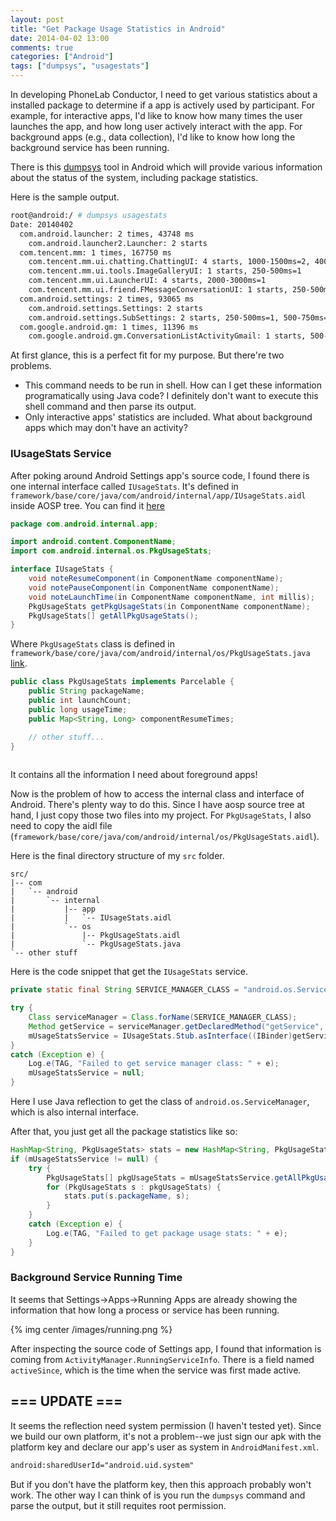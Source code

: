 ```yaml
---
layout: post
title: "Get Package Usage Statistics in Android"
date: 2014-04-02 13:00
comments: true
categories: ["Android"]
tags: ["dumpsys", "usagestats"]
---
```


In developing PhoneLab Conductor, I need to get various statistics about a
installed package to determine if a app is actively used by participant. For
example, for interactive apps, I'd like to know how many times the user launches
the app, and how long user actively interact with the app. For background apps
(e.g., data collection), I'd like to know how long the background service has
been running.

<!--more-->
There is this [dumpsys][dumpsys] tool in Android which will provide various
information about the status of the system, including package statistics.

Here is the sample output.

```bash
root@android:/ # dumpsys usagestats
Date: 20140402
  com.android.launcher: 2 times, 43748 ms
    com.android.launcher2.Launcher: 2 starts
  com.tencent.mm: 1 times, 167750 ms
    com.tencent.mm.ui.chatting.ChattingUI: 4 starts, 1000-1500ms=2, 4000-5000ms=1
    com.tencent.mm.ui.tools.ImageGalleryUI: 1 starts, 250-500ms=1
    com.tencent.mm.ui.LauncherUI: 4 starts, 2000-3000ms=1
    com.tencent.mm.ui.friend.FMessageConversationUI: 1 starts, 250-500ms=1
  com.android.settings: 2 times, 93065 ms
    com.android.settings.Settings: 2 starts
    com.android.settings.SubSettings: 2 starts, 250-500ms=1, 500-750ms=2
  com.google.android.gm: 1 times, 11396 ms
    com.google.android.gm.ConversationListActivityGmail: 1 starts, 500-750ms=1
```

At first glance, this is a perfect fit for my purpose. But there're two
problems.

 - This command needs to be run in shell. How can I get these information
   programatically using Java code? I definitely don't want to execute this
   shell command and then parse its output.
 - Only interactive apps' statistics are included. What about background apps
   which may don't have an activity?

### IUsageStats Service

After poking around Android Settings app's source code, I found there is one
internal interface called `IUsageStats`. It's defined in
`framework/base/core/java/com/android/internal/app/IUsageStats.aidl` inside AOSP
tree. You can find it [here][aosp]

```java
package com.android.internal.app;

import android.content.ComponentName;
import com.android.internal.os.PkgUsageStats;

interface IUsageStats {
    void noteResumeComponent(in ComponentName componentName);
    void notePauseComponent(in ComponentName componentName);
    void noteLaunchTime(in ComponentName componentName, int millis);
    PkgUsageStats getPkgUsageStats(in ComponentName componentName);
    PkgUsageStats[] getAllPkgUsageStats();
}
```
Where `PkgUsageStats` class is defined in 
`framework/base/core/java/com/android/internal/os/PkgUsageStats.java`
[link][aosp2]. 

```java
public class PkgUsageStats implements Parcelable {
    public String packageName;
    public int launchCount;
    public long usageTime;
    public Map<String, Long> componentResumeTimes;

    // other stuff...
}
 
```
It contains all the information I need about foreground apps!

Now is the problem of how to access the internal class and interface of Android.
There's plenty way to do this. Since I have aosp source tree at hand, I just
copy those two files into my project. For `PkgUsageStats`, I also need to copy
the aidl file
(`framework/base/core/java/com/android/internal/os/PkgUsageStats.aidl`).

Here is the final directory structure of my `src` folder.


```
src/
|-- com
|   `-- android
|       `-- internal
|           |-- app
|           |   `-- IUsageStats.aidl
|           `-- os
|               |-- PkgUsageStats.aidl
|               `-- PkgUsageStats.java
`-- other stuff
```

Here is the code snippet that get the `IUsageStats` service.

```java
private static final String SERVICE_MANAGER_CLASS = "android.os.ServiceManager";

try {
    Class serviceManager = Class.forName(SERVICE_MANAGER_CLASS);
    Method getService = serviceManager.getDeclaredMethod("getService", new Class[]{String.class});
    mUsageStatsService = IUsageStats.Stub.asInterface((IBinder)getService.invoke(null, "usagestats"));
}
catch (Exception e) {
    Log.e(TAG, "Failed to get service manager class: " + e);
    mUsageStatsService = null;
}
```

Here I use Java reflection to get the class of `android.os.ServiceManager`,
which is also internal interface.

After that, you just get all the package statistics like so:

```java
HashMap<String, PkgUsageStats> stats = new HashMap<String, PkgUsageStats>();
if (mUsageStatsService != null) {
    try {
        PkgUsageStats[] pkgUsageStats = mUsageStatsService.getAllPkgUsageStats();
        for (PkgUsageStats s : pkgUsageStats) {
            stats.put(s.packageName, s);
        }
    }
    catch (Exception e) {
        Log.e(TAG, "Failed to get package usage stats: " + e);
    }
}
```

### Background Service Running Time

It seems that Settings->Apps->Running Apps are already showing the information
that how long a process or service has been running.

{% img center /images/running.png %}

After inspecting the source code of Settings app, I found that information is
coming from `ActivityManager.RunningServiceInfo`. There is a field named
`activeSince`, which is the time when the service was first made active.

## === UPDATE ===

It seems the reflection need system permission (I haven't tested yet). Since we
build our own platform, it's not a problem--we just sign our apk with the platform
key and declare our app's user as system in `AndroidManifest.xml`.

```xml
android:sharedUserId="android.uid.system"
```

But if you don't have the platform key, then this approach probably won't work.
The other way I can think of is you run the `dumpsys` command and parse the
output, but it still requites root permission.


[dumpsys]: http://source.android.com/devices/tech/input/dumpsys.html
[aosp]: https://android.googlesource.com/platform/frameworks/base/+/master/core/java/com/android/internal/app/IUsageStats.aidl
[aosp2]: https://android.googlesource.com/platform/frameworks/base/+/master/core/java/com/android/internal/os/PkgUsageStats.java
